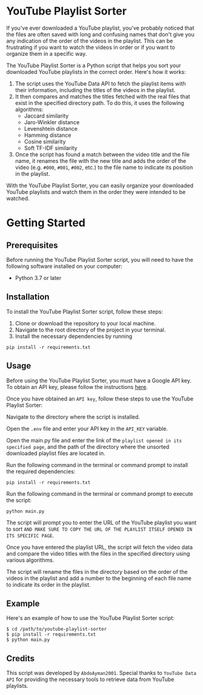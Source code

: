 # YouTube Playlist Sorter

If you've ever downloaded a YouTube playlist, you've probably noticed that the files are often saved with long and confusing names that don't give you any indication of the order of the videos in the playlist. This can be frustrating if you want to watch the videos in order or if you want to organize them in a specific way.

The YouTube Playlist Sorter is a Python script that helps you sort your downloaded YouTube playlists in the correct order. Here's how it works:

1. The script uses the YouTube Data API to fetch the playlist items with their information, including the titles of the videos in the playlist.
2. It then compares and matches the titles fetched with the real files that exist in the specified directory path. To do this, it uses the following algorithms:
   - Jaccard similarity
   - Jaro-Winkler distance
   - Levenshtein distance
   - Hamming distance
   - Cosine similarity
   - Soft TF-IDF similarity
3. Once the script has found a match between the video title and the file name, it renames the file with the new title and adds the order of the video (e.g. `#000`, `#001`, `#002`, etc.) to the file name to indicate its position in the playlist.

With the YouTube Playlist Sorter, you can easily organize your downloaded YouTube playlists and watch them in the order they were intended to be watched.



# Getting Started
## Prerequisites
Before running the YouTube Playlist Sorter script, you will need to have the following software installed on your computer:

- Python 3.7 or later
## Installation
To install the YouTube Playlist Sorter script, follow these steps:

1. Clone or download the repository to your local machine.
2. Navigate to the root directory of the project in your terminal.
3. Install the necessary dependencies by running 
```
pip install -r requirements.txt
```


## Usage
Before using the YouTube Playlist Sorter, you must have a Google API key. To obtain an API key, please follow the instructions [here](https://developers.google.com/youtube/registering_an_application).

Once you have obtained an ```API key```, follow these steps to use the YouTube Playlist Sorter:

Navigate to the directory where the script is installed.

Open the ```.env``` file and enter your API key in the ```API_KEY``` variable.

Open the main.py file and enter the link of the ```playlist opened in its specified page```, and the path of the directory where the unsorted downloaded playlist files are located in.

Run the following command in the terminal or command prompt to install the required dependencies:
```
pip install -r requirements.txt
```
Run the following command in the terminal or command prompt to execute the script:

```
python main.py
```
The script will prompt you to enter the URL of the YouTube playlist you want to sort ```AND MAKE SURE TO COPY THE URL OF THE PLAYLIST ITSELF OPENED IN ITS SPECIFIC PAGE```.

Once you have entered the playlist URL, the script will fetch the video data and compare the video titles with the files in the specified directory using various algorithms.

The script will rename the files in the directory based on the order of the videos in the playlist and add a number to the beginning of each file name to indicate its order in the playlist.
## Example
Here's an example of how to use the YouTube Playlist Sorter script:
```
$ cd /path/to/youtube-playlist-sorter
$ pip install -r requirements.txt
$ python main.py
```
## Credits
This script was developed by ```AbdoAyman2001```. Special thanks to ```YouTube Data API``` for providing the necessary tools to retrieve data from YouTube playlists.